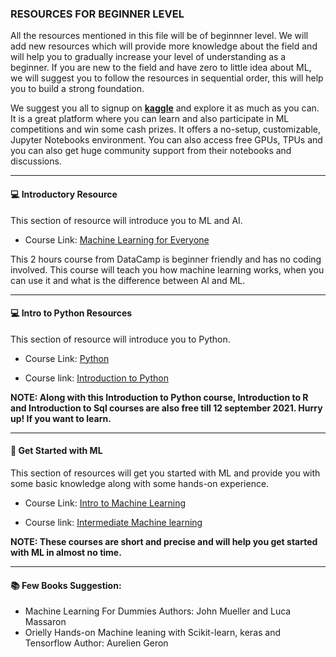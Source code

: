 ### RESOURCES FOR BEGINNER LEVEL

All the resources mentioned in this file will be of beginnner level. We will add new resources which will provide more knowledge about the field and will help you to gradually increase your level of understanding as a beginner.
If you are new to the field and have zero to little idea about ML, we will suggest you to follow the resources in sequential order, this will help you to build a strong foundation.

We suggest you all to signup on **[kaggle](https://kaggle.com)** and explore it as much as you can. It is a great platform where you can learn and also participate in ML competitions and win some cash prizes. It offers a no-setup, customizable, Jupyter Notebooks environment. You can also access free GPUs, TPUs and you can also get huge community support from their notebooks and discussions.

---

#### 💻 Introductory Resource

This section of resource will introduce you to ML and AI.
  
- Course Link: [Machine Learning for Everyone](https://learn.datacamp.com/courses/machine-learning-for-everyone)
  
This 2 hours course from DataCamp is beginner friendly and has no coding involved. This course will teach you how machine learning works, when you can use it and what is the difference between AI and ML. 

---

#### 💻 Intro to Python Resources
This section of resource will introduce you to Python.

- Course Link: [Python](https://www.kaggle.com/learn/python)

- Course link: [Introduction to Python](https://learn.datacamp.com/courses/intro-to-python-for-data-science?utm_medium=email&utm_source=customerio&utm_id=5014133&utm_campaign=freeintrocourse)
  
**NOTE: Along with this Introduction to Python course, Introduction to R and Introduction to Sql courses are also free till 12 september 2021. Hurry up! If you want to learn.** 

---
  
#### 🤖 Get Started with ML 

This section of resources will get you started with ML and provide you with some basic knowledge along with some hands-on experience.
  
- Course Link: [Intro to Machine Learning](https://www.kaggle.com/learn/intro-to-machine-learning)
    
 
- Course link: [Intermediate Machine learning](https://www.kaggle.com/learn/intermediate-machine-learning)
    
**NOTE: These courses are short and precise and will help you get started with ML in almost no time.**
    
---

#### 📚 Few Books Suggestion:
- Machine Learning For Dummies
  Authors: John Mueller and Luca Massaron
- Orielly Hands-on Machine leaning with Scikit-learn, keras and Tensorflow
  Author: Aurelien Geron

